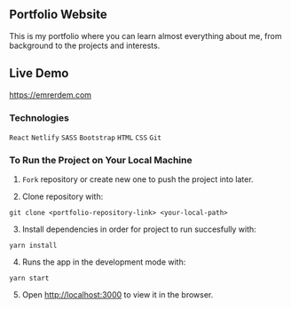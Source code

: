## Portfolio Website

This is my portfolio where you can learn almost everything about me, from background to the projects and interests.

## Live Demo

https://emrerdem.com

### Technologies

`React`
`Netlify`
`SASS`
`Bootstrap`
`HTML`
`CSS`
`Git`

### To Run the Project on Your Local Machine

1) `Fork` repository or create new one to push the project into later.

2) Clone repository with:

```
git clone <portfolio-repository-link> <your-local-path>
```

3) Install dependencies in order for project to run succesfully with:

```
yarn install
```

4) Runs the app in the development mode with:

```
yarn start
```

5) Open [http://localhost:3000](http://localhost:3000) to view it in the browser.
